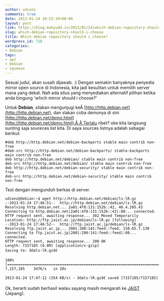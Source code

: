 ```yaml
---
author: udienz
comments: true
date: 2013-01-24 10:53:19+00:00
layout: post
link: https://blog.mahyudd.in/2013/01/24/which-debian-repository-should-i-choose.html
slug: which-debian-repository-should-i-choose
title: Which debian repository should i choose?
wordpress_id: 728
categories:
- Debian
tags:
- apt
- Debian
- squeeze
---
```


Sesuai judul, akan susah dijawab. :) Dengan semakin banyaknya penyedia mirror open source di Indonesia, kita jadi kesulitan untuk memilih server mana yang dekat. Nah ada situs yang menyediakan alternatif pilihan ketika anda bingung 'which mirror should i choose?'

Untuk **Debian**, silakan mengunjugi keÂ [http://http.debian.net](http://http.debian.net), dan slakan coba demonya di sini [http://http.debian.net/demo.html](http://http.debian.net/demo.html).Â Â Terlalu ribet? oke kita langsung sunting saja soureces.list kita. Di saya sources listnya adalah sebagai berikut:

    
    #deb http://http.debian.net/debian-backports stable main contrib non-free
    #deb-src http://http.debian.net/debian-backports/ stable-backports main contrib non-free
    deb http://http.debian.net/debian/ stable main contrib non-free
    deb-src http://http.debian.net/debian/ stable main contrib non-free
    deb http://http.debian.net/debian-security/ stable main contrib non-free
    deb-src http://http.debian.net/debian-security/ stable main contrib non-free



Test dengan mengunduh berkas di server.


    
    udienz@debian:~$ wget http://http.debian.net/debian/ls-lR.gz
    --2013-01-24 17:46:51--  http://http.debian.net/debian/ls-lR.gz
    Resolving http.debian.net... 2a01:4f8:131:152b::42, 46.4.205.43
    Connecting to http.debian.net|2a01:4f8:131:152b::42|:80... connected.
    HTTP request sent, awaiting response... 302 Moved Temporarily
    Location: http://ftp.jaist.ac.jp/debian/ls-lR.gz [following]
    --2013-01-24 17:46:52--  http://ftp.jaist.ac.jp/debian/ls-lR.gz
    Resolving ftp.jaist.ac.jp... 2001:200:141:feed::feed, 150.65.7.130
    Connecting to ftp.jaist.ac.jp|2001:200:141:feed::feed|:80... connected.
    HTTP request sent, awaiting response... 200 OK
    Length: 7157185 (6.8M) [application/x-gzip]
    Saving to: â€œls-lR.gzâ€
    
    100%[======================================================================>] 7,157,185    347K/s   in 20s     
    
    2013-01-24 17:47:12 (354 KB/s) - â€œls-lR.gzâ€ saved [7157185/7157185]


Ok, berarti sudah berhasil walau sayang masih mengarah ke [JAIST](http://ftp.jaist.ac.jp/debian) (Jepang).
